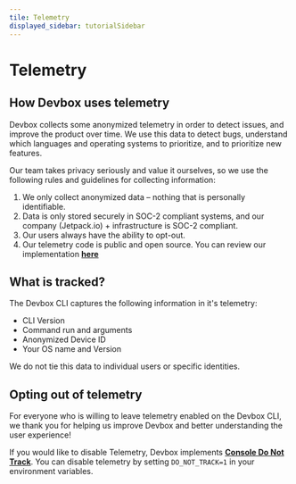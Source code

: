 ```yaml
---
tile: Telemetry
displayed_sidebar: tutorialSidebar
---
```


# Telemetry

## How Devbox uses telemetry

Devbox collects some anonymized telemetry in order to detect issues, and improve the product over time. We use this data to detect bugs, understand which languages and operating systems to prioritize, and to prioritize new features. 

Our team takes privacy seriously and value it ourselves, so we use the following rules and guidelines for collecting information:

1. We only collect anonymized data – nothing that is personally identifiable.
2. Data is only stored securely in SOC-2 compliant systems, and our company (Jetpack.io) + infrastructure is SOC-2 compliant.
3. Our users always have the ability to opt-out.
4. Our telemetry code is public and open source. You can review our implementation **[here](https://https://github.com/synopkg/devbox/blob/650e8feb1e76386594bcb2443b3fbc8c07943281/boxcli/midcobra/telemetry.go)**

## What is tracked?

The Devbox CLI captures the following information in it's telemetry:

* CLI Version
* Command run and arguments
* Anonymized Device ID
* Your OS name and Version

We do not tie this data to individual users or specific identities. 

## Opting out of telemetry

For everyone who is willing to leave telemetry enabled on the Devbox CLI, we thank you for helping us improve Devbox and better understanding the user experience!

If you would like to disable Telemetry, Devbox implements **[Console Do Not Track](https://consoledonottrack.com/)**. You can disable telemetry by setting `DO_NOT_TRACK=1` in your environment variables.